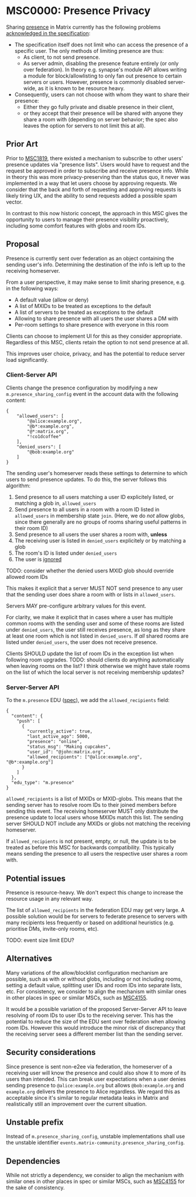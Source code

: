 # MSC0000: Presence Privacy

Sharing [presence](https://spec.matrix.org/v1.15/server-server-api/#presence) in Matrix currently has the following problems [acknowledged in the specification](https://spec.matrix.org/v1.15/client-server-api/#security-considerations-4):

- The specification itself does not limit who can access the presence of a specific user. The only methods of limiting presence are thus:
  - As client, to not send presence.
  - As server admin, disabling the presence feature entirely (or only over federation). In theory e.g. synapse's module API allows writing a module for block/allowlisting to only fan out presence to
    certain servers or users. However, presence is commonly disabled server-wide, as it is known to be resource heavy.
- Consequently, users can not choose with whom they want to share their presence:
  - Either they go fully private and disable presence in their client,
  - or they accept that their presence will be shared with anyone they share a room with (depending on server behavior; the spec also leaves the option for servers to not limit this at all).

## Prior Art

Prior to [MSC1819](https://github.com/matrix-org/matrix-spec-proposals/pull/1819), there existed a mechanism to
subscribe to other users' presence updates via "presence lists".
Users would have to request and the request be approved in order to subscribe and receive presence info.
While in theory this was more privacy-preserving than the status quo, it never was implemented in a way that let users
choose by approving requests.
We consider that the back and forth of requesting and approving requests is likely tiring UX, and the ability to send requests added a possible spam vector.

In contrast to this now historic concept, the approach in this MSC gives the opportunity to users to manage their
presence visibility proactively, including some comfort features with globs and room IDs.

## Proposal

Presence is currently sent over federation as an object containing the sending user's info.
Determining the destination of the info is left up to the receiving homeserver.

From a user perspective, it may make sense to limit sharing presence, e.g. in the following ways:
- A default value (allow or deny)
- A list of MXIDs to be treated as exceptions to the default
- A list of servers to be treated as exceptions to the default
- Allowing to share presence with all users the user shares a DM with
- Per-room settings to share presence with everyone in this room

Clients can choose to implement UI for this as they consider appropriate.
Regardless of this MSC, clients retain the option to not send presence at all.

This improves user choice, privacy, and has the potential to reduce server load
significantly.

### Client-Server API

Clients change the presence configuration by modifying a new `m.presence_sharing_config` event in the account data with the following content:

```jsonc
{
    "allowed_users": [
        "@alice:example.org",
        "@b*:example.org",
        "@*:matrix.org",
        "!co1dcoffee"
    ],
    "denied_users": [
        "@bob:example.org"
    ]
}
```

The sending user's homeserver reads these settings to determine to which users to send presence updates.
To do this, the server follows this algorithm:
1. Send presence to all users matching a user ID explicitely listed, or matching a glob in, `allowed_users`
2. Send presence to all users in a room with a room ID listed in `allowed_users` in membership state `join`. (Here, we do *not* allow globs, since there generally are no groups of rooms sharing useful patterns in their room ID)
3. Send presence to all users the user shares a room with, **unless**
  1. The receiving user is listed in `denied_users` explicitely or by matching a glob
  2. The room's ID is listed under `denied_users`
  3. The user is [ignored](https://spec.matrix.org/latest/client-server-api/#ignoring-users)

TODO: consider whether the denied users MXID glob should override allowed room IDs

This makes it explicit that a server MUST NOT send presence to any user that the sending user does share a room with or lists in `allowed_users`.

Servers MAY pre-configure arbitrary values for this event.

For clarity, we make it explicit that in cases where a user has multiple common rooms with the sending user and
some of these rooms are listed under `denied_users`, the user still receives presence, as long as they share at
least one room which is not listed in `denied_users`. If *all* shared rooms are listed under `denied_users`, the user does not receive presence.

Clients SHOULD update the list of room IDs in the exception list when following room upgrades.
TODO: should clients do anything automatically when leaving rooms on the list? I think otherwise we might have stale rooms on the list of which the local server is not receiving membership updates?

### Server-Server API

To the `m.presence` EDU ([spec](https://spec.matrix.org/v1.15/server-server-api/#presence)), we add the `allowed_recipients` field:

```jsonc
{
  "content": {
    "push": [
      {
        "currently_active": true,
        "last_active_ago": 5000,
        "presence": "online",
        "status_msg": "Making cupcakes",
        "user_id": "@john:matrix.org",
        "allowed_recipients": ["@alice:example.org", "@b*:example.org"]
      }
    ]
  },
  "edu_type": "m.presence"
}
```

`allowed_recipients` is a list of MXIDs or MXID-globs. This means that the sending server has to resolve
room IDs to their joined members before sending this event. The receiving homeserver MUST only distribute the presence update
to local users whose MXIDs match this list. The sending server SHOULD NOT include any MXIDs or globs not matching the
receiving homeserver.

If `allowed_recipients` is not present, empty, or null, the update is to be treated as before this MSC for backwards compatibility.
This typically means sending the presence to all users the respective user shares a room with.

## Potential issues

Presence is resource-heavy. We don't expect this change to increase the resource usage in any relevant way.

The list of `allowed_recipients` in the federation EDU may get very large.
A possible solution would be for servers to federate presence to servers with many recipients less frequently or based
on additional heuristics (e.g. prioritise DMs, invite-only rooms, etc).

TODO: event size limit EDU?

## Alternatives

Many variations of the allow/blocklist configuration mechanism are possible, such as with or without globs, including or not
including rooms, setting a default value, splitting user IDs and room IDs into separate lists, etc.
For consistency, we consider to align the mechanism with similar ones in other places in spec or similar MSCs, such as
[MSC4155](https://github.com/matrix-org/matrix-spec-proposals/pull/4155).

It would be a possible variation of the proposed Server-Server API to leave resolving of room IDs to user IDs to the receiving server.
This has the potential to reduce the size of the EDU sent over federation when allowing room IDs.
However this would introduce the minor risk of discrepancy that the receiving server sees a different member
list than the sending server.

## Security considerations

Since presence is sent non-e2ee via federation, the homeserver of a receiving user will know the presence and could also show it to more of its users than intended.
This can break user expectations when a user denies sending presence to `@alice:example.org` but allows
`@bob:example.org` and `example.org` delivers the presence to Alice regardless.
We regard this as acceptable since it's similar to regular metadata leaks in Matrix and realistically still an improvement over the current situation.

## Unstable prefix

Instead of `m.presence_sharing_config`, unstable implementations shall use the unstable identifier
`events.matrix-community.presence_sharing_config`.

## Dependencies

While not strictly a dependency, we consider to align the mechanism with similar ones in other places in spec or similar MSCs,
such as [MSC4155](https://github.com/matrix-org/matrix-spec-proposals/pull/4155) for the sake of consistency.

